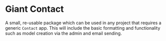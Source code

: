 Giant Contact
===================
A small, re-usable package which can be used in any project that requires a generic `Contact` app. 
This will include the basic formatting and functionality such as model creation via the admin and email sending.